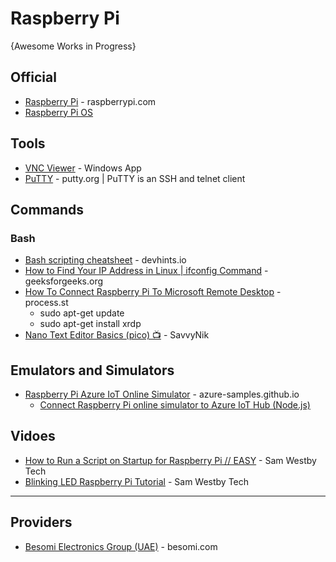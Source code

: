 # Raspberry Pi
{Awesome Works in Progress}

## Official
* [Raspberry Pi](https://www.raspberrypi.com/) - raspberrypi.com
* [Raspberry Pi OS](https://www.raspberrypi.com/software/)

## Tools
* [VNC Viewer](https://apps.microsoft.com/detail/XP99DVCPGKTXNJ?ocid=pdpshare&hl=en-us&gl=US) - Windows App
* [PuTTY](https://www.putty.org) - putty.org | PuTTY is an SSH and telnet client

## Commands
### Bash
* [Bash scripting cheatsheet](https://devhints.io/bash) - devhints.io
* [How to Find Your IP Address in Linux | ifconfig Command](https://www.geeksforgeeks.org/ifconfig-command-in-linux-with-examples/) - geeksforgeeks.org
* [How To Connect Raspberry Pi To Microsoft Remote Desktop](https://www.process.st/how-to/connect-raspberry-pi-to-microsoft-remote-desktop/) - process.st
  - sudo apt-get update
  - sudo apt-get install xrdp
* [Nano Text Editor Basics (pico) 📺](https://www.youtube.com/watch?v=Jf0ZJZJ8jlI) - SavvyNik

## Emulators and Simulators
* [Raspberry Pi Azure IoT Online Simulator](https://azure-samples.github.io/raspberry-pi-web-simulator/) - azure-samples.github.io
  - [Connect Raspberry Pi online simulator to Azure IoT Hub (Node.js)](https://learn.microsoft.com/en-us/azure/iot-hub/iot-hub-raspberry-pi-web-simulator-get-started)

## Vidoes
* [How to Run a Script on Startup for Raspberry Pi // EASY](https://www.youtube.com/watch?v=Gl9HS7-H0mI) - Sam Westby Tech
* [Blinking LED Raspberry Pi Tutorial](https://www.youtube.com/watch?v=CL39xCXdU64) - Sam Westby Tech
  
-----
## Providers
* [Besomi Electronics Group (UAE)](https://besomi.com/) - besomi.com

